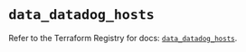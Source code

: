 # `data_datadog_hosts`

Refer to the Terraform Registry for docs: [`data_datadog_hosts`](https://registry.terraform.io/providers/datadog/datadog/3.47.0/docs/data-sources/hosts).
